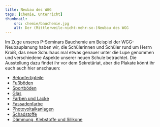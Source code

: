 ```yaml
---
title: Neubau des WGG
tags: [Chemie, Unterricht]
thumbnail: 
    src: chemie/bauchemie.jpg
    alt: Der (Mittlerweile-nicht-mehr-so-)Neubau des WGG
---
```


Im Zuge unseres P-Seminars Bauchemie am Beispiel der
WGG-Neubauplanung haben wir, die Schülerinnen und Schüler rund um
Herrn Kroiß, das neue Schulhaus mal etwas genauer unter die Lupe
genommen und verschiedene Aspekte unserer neuen Schule
betrachtet. Die Ausstellung dazu findet ihr vor dem Sekretäriat,
aber die Plakate könnt ihr euch auch hier anschauen:

<ul>
    <li><a href="/documents/chemie/beton.pdf">Betonfertigteile</a></li>
    <li><a href="/documents/chemie/linoleum.pdf">Fußböden</a></li>
    <li><a href="/documents/chemie/linodur.pdf">Sportböden</a></li>
    <li><a href="/documents/chemie/glas.pdf">Glas</a></li>
    <li><a href="/documents/chemie/farbe.pdf">Farben und Lacke</a></li>
    <li><a href="/documents/chemie/fassade.pdf">Fassadenfarbe</a></li>
    <li><a href="/documents/chemie/photovoltaik.pdf">Photovoltaikanlagen</a></li>
    <li><a href="/documents/chemie/schadstoffe.pdf">Schadstoffe</a></li>
    <li><a href="/documents/chemie/rest.pdf">Dämmung, Klebstoffe und Silikone</a></li>
</ul>